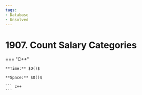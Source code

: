 ```yaml
---
tags:
- Database
- Unsolved
---
```



# 1907. Count Salary Categories

=== "C++"

    **Time:** $O()$

    **Space:** $O()$

    ``` c++
    ```